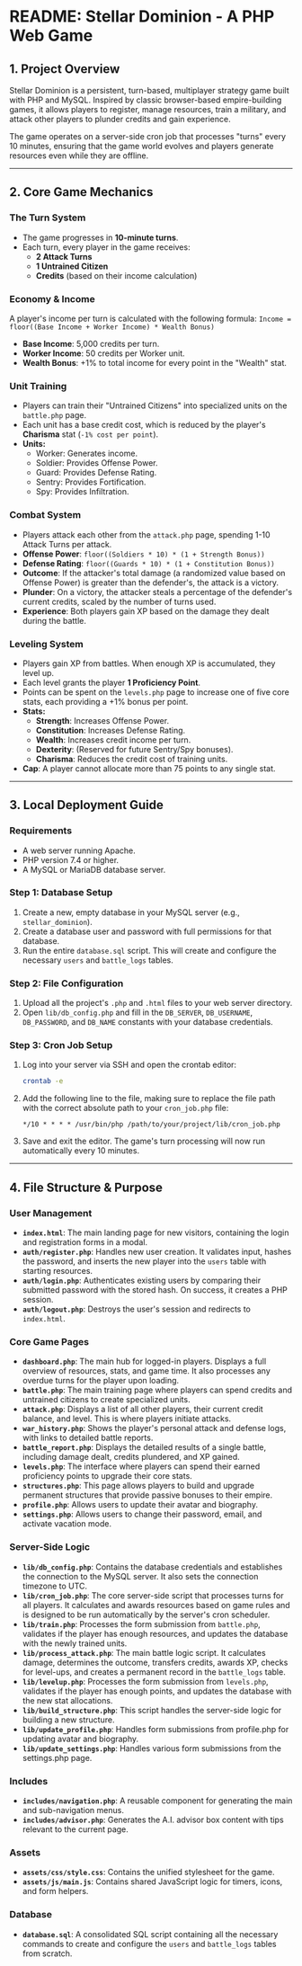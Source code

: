 # README: Stellar Dominion - A PHP Web Game

## 1. Project Overview

Stellar Dominion is a persistent, turn-based, multiplayer strategy game built with PHP and MySQL. Inspired by classic browser-based empire-building games, it allows players to register, manage resources, train a military, and attack other players to plunder credits and gain experience.

The game operates on a server-side cron job that processes "turns" every 10 minutes, ensuring that the game world evolves and players generate resources even while they are offline.

---

## 2. Core Game Mechanics

### The Turn System
- The game progresses in **10-minute turns**.
- Each turn, every player in the game receives:
    - **2 Attack Turns**
    - **1 Untrained Citizen**
    - **Credits** (based on their income calculation)

### Economy & Income
A player's income per turn is calculated with the following formula:
`Income = floor((Base Income + Worker Income) * Wealth Bonus)`
-   **Base Income**: 5,000 credits per turn.
-   **Worker Income**: 50 credits per Worker unit.
-   **Wealth Bonus**: +1% to total income for every point in the "Wealth" stat.

### Unit Training
-   Players can train their "Untrained Citizens" into specialized units on the `battle.php` page.
-   Each unit has a base credit cost, which is reduced by the player's **Charisma** stat (`-1% cost per point`).
-   **Units:**
    -   Worker: Generates income.
    -   Soldier: Provides Offense Power.
    -   Guard: Provides Defense Rating.
    -   Sentry: Provides Fortification.
    -   Spy: Provides Infiltration.

### Combat System
-   Players attack each other from the `attack.php` page, spending 1-10 Attack Turns per attack.
-   **Offense Power**: `floor((Soldiers * 10) * (1 + Strength Bonus))`
-   **Defense Rating**: `floor((Guards * 10) * (1 + Constitution Bonus))`
-   **Outcome**: If the attacker's total damage (a randomized value based on Offense Power) is greater than the defender's, the attack is a victory.
-   **Plunder**: On a victory, the attacker steals a percentage of the defender's current credits, scaled by the number of turns used.
-   **Experience**: Both players gain XP based on the damage they dealt during the battle.

### Leveling System
-   Players gain XP from battles. When enough XP is accumulated, they level up.
-   Each level grants the player **1 Proficiency Point**.
-   Points can be spent on the `levels.php` page to increase one of five core stats, each providing a +1% bonus per point.
-   **Stats:**
    -   **Strength**: Increases Offense Power.
    -   **Constitution**: Increases Defense Rating.
    -   **Wealth**: Increases credit income per turn.
    -   **Dexterity**: (Reserved for future Sentry/Spy bonuses).
    -   **Charisma**: Reduces the credit cost of training units.
-   **Cap**: A player cannot allocate more than 75 points to any single stat.

---

## 3. Local Deployment Guide

### Requirements
- A web server running Apache.
- PHP version 7.4 or higher.
- A MySQL or MariaDB database server.

### Step 1: Database Setup
1.  Create a new, empty database in your MySQL server (e.g., `stellar_dominion`).
2.  Create a database user and password with full permissions for that database.
3.  Run the entire `database.sql` script. This will create and configure the necessary `users` and `battle_logs` tables.

### Step 2: File Configuration
1.  Upload all the project's `.php` and `.html` files to your web server directory.
2.  Open `lib/db_config.php` and fill in the `DB_SERVER`, `DB_USERNAME`, `DB_PASSWORD`, and `DB_NAME` constants with your database credentials.

### Step 3: Cron Job Setup
1.  Log into your server via SSH and open the crontab editor:
    ```bash
    crontab -e
    ```
2.  Add the following line to the file, making sure to replace the file path with the correct absolute path to your `cron_job.php` file:
    ```
    */10 * * * * /usr/bin/php /path/to/your/project/lib/cron_job.php
    ```
3.  Save and exit the editor. The game's turn processing will now run automatically every 10 minutes.

---

## 4. File Structure & Purpose

### User Management
-   **`index.html`**: The main landing page for new visitors, containing the login and registration forms in a modal.
-   **`auth/register.php`**: Handles new user creation. It validates input, hashes the password, and inserts the new player into the `users` table with starting resources.
-   **`auth/login.php`**: Authenticates existing users by comparing their submitted password with the stored hash. On success, it creates a PHP session.
-   **`auth/logout.php`**: Destroys the user's session and redirects to `index.html`.

### Core Game Pages
-   **`dashboard.php`**: The main hub for logged-in players. Displays a full overview of resources, stats, and game time. It also processes any overdue turns for the player upon loading.
-   **`battle.php`**: The main training page where players can spend credits and untrained citizens to create specialized units.
-   **`attack.php`**: Displays a list of all other players, their current credit balance, and level. This is where players initiate attacks.
-   **`war_history.php`**: Shows the player's personal attack and defense logs, with links to detailed battle reports.
-   **`battle_report.php`**: Displays the detailed results of a single battle, including damage dealt, credits plundered, and XP gained.
-   **`levels.php`**: The interface where players can spend their earned proficiency points to upgrade their core stats.
-   **`structures.php`**: This page allows players to build and upgrade permanent structures that provide passive bonuses to their empire.
-   **`profile.php`**: Allows users to update their avatar and biography.
-   **`settings.php`**: Allows users to change their password, email, and activate vacation mode.

### Server-Side Logic
-   **`lib/db_config.php`**: Contains the database credentials and establishes the connection to the MySQL server. It also sets the connection timezone to UTC.
-   **`lib/cron_job.php`**: The core server-side script that processes turns for all players. It calculates and awards resources based on game rules and is designed to be run automatically by the server's cron scheduler.
-   **`lib/train.php`**: Processes the form submission from `battle.php`, validates if the player has enough resources, and updates the database with the newly trained units.
-   **`lib/process_attack.php`**: The main battle logic script. It calculates damage, determines the outcome, transfers credits, awards XP, checks for level-ups, and creates a permanent record in the `battle_logs` table.
-   **`lib/levelup.php`**: Processes the form submission from `levels.php`, validates if the player has enough points, and updates the database with the new stat allocations.
-   **`lib/build_structure.php`**: This script handles the server-side logic for building a new structure.
-   **`lib/update_profile.php`**: Handles form submissions from profile.php for updating avatar and biography.
-   **`lib/update_settings.php`**: Handles various form submissions from the settings.php page.

### Includes
-   **`includes/navigation.php`**: A reusable component for generating the main and sub-navigation menus.
-   **`includes/advisor.php`**: Generates the A.I. advisor box content with tips relevant to the current page.

### Assets
-   **`assets/css/style.css`**: Contains the unified stylesheet for the game.
-   **`assets/js/main.js`**: Contains shared JavaScript logic for timers, icons, and form helpers.

### Database
-   **`database.sql`**: A consolidated SQL script containing all the necessary commands to create and configure the `users` and `battle_logs` tables from scratch.